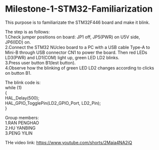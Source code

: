 # Milestone-1-STM32-Familiarization			 
This purpose is to familiarizate the STM32F446 board and make it blink.

The step is as follows:  
1.Check jumper positions on board: JP1 off, JP5(PWR) on U5V side, JP6(IDD) on.  
2.Connect the STM32 NUcleo board to a PC with a USB cable Type-A to Mini-B through USB connector CN1 to power the board. Then red LEDs LD3(PWR) and LD1(COM) light up, green LED LD2 blinks.  
3.Press user button B1(lest button).  
4.Observe how the blinking of green LED LD2 changes according to clicks on button B1. 

The blink code is:  
while (1)	  
  {	  
   HAL_Delay(500);	  
   HAL_GPIO_TogglePin(LD2_GPIO_Port, LD2_Pin);	  
  }		  
    

Group members:  
1.RAN PENGHAO  
2.HU YANBING  
3.PENG YILIN  
 
THe video link: https://www.youtube.com/shorts/2Maia4NA2jQ

